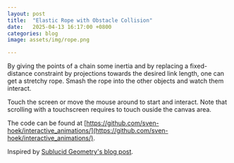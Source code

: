```yaml
---
layout: post
title:  "Elastic Rope with Obstacle Collision"
date:   2025-04-13 16:17:00 +0800
categories: blog
image: assets/img/rope.png

---
```


By giving the points of a chain some inertia and by replacing a fixed-distance constraint by projections towards the desired link length, one can get a stretchy rope.
Smash the rope into the other objects and watch them interact.

Touch the screen or move the mouse around to start and interact. Note that scrolling with a touchscreen requires to touch ouside the canvas area.

<link rel="stylesheet" href="{{ site.baseurl }}assets/css/styles.css" />

<canvas id="ropeCanvas" style="touch-action:none;"></canvas>

<script src="{{ site.baseurl }}assets/js/interactive_animations/src/util.js"></script>
<script src="{{ site.baseurl }}assets/js/interactive_animations/src/vector.js"></script>
<script src="{{ site.baseurl }}assets/js/interactive_animations/src/input.js"></script>
<script src="{{ site.baseurl }}assets/js/interactive_animations/src/environment.js"></script>
<script src="{{ site.baseurl }}assets/js/interactive_animations/src/drawing.js"></script>
<script src="{{ site.baseurl }}assets/js/interactive_animations/src/drawables/chains.js"></script>
<script src="{{ site.baseurl }}assets/js/interactive_animations/src/drawables/constrained_point.js"></script>
<script src="{{ site.baseurl }}assets/js/interactive_animations/src/drawables/mouse_circle.js"></script>
<script src="{{ site.baseurl }}assets/js/interactive_animations/rope.js"></script>

The code can be found at [https://github.com/sven-hoek/interactive_animations/](https://github.com/sven-hoek/interactive_animations/).

Inspired by [Sublucid Geometry's blog post](https://zalo.github.io/blog/constraints/).

